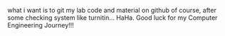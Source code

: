 what i want is to git my lab code and material on github
of course, after some checking system like turnitin...
HaHa.
Good luck for my Computer Engineering Journey!!!

